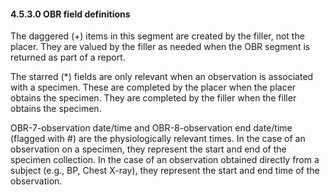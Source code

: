 #### 4.5.3.0 OBR field definitions

The daggered (+) items in this segment are created by the filler, not the placer. They are valued by the filler as needed when the OBR segment is returned as part of a report.

The starred (*) fields are only relevant when an observation is associated with a specimen. These are completed by the placer when the placer obtains the specimen. They are completed by the filler when the filler obtains the specimen.

OBR-7-observation date/time and OBR-8-observation end date/time (flagged with #) are the physiologically relevant times. In the case of an observation on a specimen, they represent the start and end of the specimen collection. In the case of an observation obtained directly from a subject (e.g., BP, Chest X-ray), they represent the start and end time of the observation.
